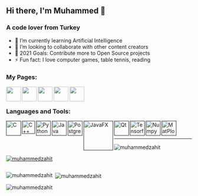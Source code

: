 ## Hi there, I'm Muhammed  👋

### A code lover from Turkey

- 🌱 I’m currently learning Artificial Intelligence
- 👯 I’m looking to collaborate with other content creators
- 🥅 2021 Goals: Contribute more to Open Source projects
- ⚡ Fun fact: I love computer games, table tennis, reading

### My Pages:

[<img align="left" alt="" width="40px" src=https://cdn-icons-png.flaticon.com/512/174/174857.png />][linkedin]
[<img align="left" alt="" width="40px" src="https://cdn3.iconfinder.com/data/icons/logos-and-brands-adobe/512/189_Kaggle-512.png" />][kaggle]
[<img align="left" alt="" width="40px" src="https://user-images.githubusercontent.com/36547915/97088991-45da5d00-1652-11eb-900f-80d106540f4f.png" />][leetcode]
[<img align="left" alt="" width="40px" src="https://cdn4.iconfinder.com/data/icons/social-media-2210/24/Medium-512.png" />][medium]
[<img align="left" alt="" width="40px" src="https://1.bp.blogspot.com/-ULT9oDhqr24/XJYCrttOEpI/AAAAAAAAJYE/inXHXlzblBI3SbcGpiUj4TMNj-E8uPlaQCK4BGAYYCw/s1600/logo%2Bhackerrank%2Bicon.png" />][hackerrank]<br />
<br />

### Languages and Tools:
[<img align="left" alt="C" width="40px" src="https://cdn.iconscout.com/icon/free/png-512/c-programming-569564.png" />]()
[<img align="left" alt="C++" width="35px" src="https://upload.wikimedia.org/wikipedia/commons/thumb/1/18/ISO_C%2B%2B_Logo.svg/1822px-ISO_C%2B%2B_Logo.svg.png" />]()
[<img align="left" alt="Python" width="40px" src="https://cdn.iconscout.com/icon/free/png-256/python-19-1175114.png" />]()
[<img align="left" alt="Java" width="40px" src="https://images.vexels.com/media/users/3/166401/isolated/lists/b82aa7ac3f736dd78570dd3fa3fa9e24-java-programming-language-icon.png" />]()
[<img align="left" alt="Postgresql" width="40px" src="https://cdn.iconscout.com/icon/free/png-256/postgresql-11-1175122.png" />]()
[<img align="left" alt="JavaFX" width="80px" src="https://wikiimg.tojsiabtv.com/wikipedia/en/c/cc/JavaFX_Logo.png" />]()
[<img align="left" alt="Qt" width="40px" src="https://cdn0.iconfinder.com/data/icons/flat-round-system/512/qt-512.png" />]()
[<img align="left" alt="Tensorflow" width="40px" src="https://upload.wikimedia.org/wikipedia/commons/thumb/2/2d/Tensorflow_logo.svg/1200px-Tensorflow_logo.svg.png" />]()
[<img align="left" alt="Numpy" width="40px" src="https://cdn.worldvectorlogo.com/logos/numpy.svg" />]()
[<img align="left" alt="MatPlotlib" width="40px" src="https://upload.wikimedia.org/wikipedia/commons/thumb/8/84/Matplotlib_icon.svg/1024px-Matplotlib_icon.svg.png" />]() <br/>
<br/>


---

<p align="left"> <img src="https://komarev.com/ghpvc/?username=muhammedzahit&label=Profile%20views&color=0e75b6&style=flat" alt="muhammedzahit" /> </p>

<p align="left"> <a href="https://github.com/ryo-ma/github-profile-trophy"><img src="https://github-profile-trophy.vercel.app/?username=muhammedzahit" alt="muhammedzahit" /></a> </p>

<p align="left"> <a href="https://twitter.com/" target="blank"><img src="https://img.shields.io/twitter/follow/?logo=twitter&style=for-the-badge" alt="" /></a> </p>

<p><img align="left" src="https://github-readme-stats.vercel.app/api/top-langs?username=muhammedzahit&show_icons=true&locale=en&layout=compact" alt="muhammedzahit" /></p>

<p>&nbsp;<img align="center" src="https://github-readme-stats.vercel.app/api?username=muhammedzahit&show_icons=true&locale=en" alt="muhammedzahit" /></p>

<p><img align="center" src="https://github-readme-streak-stats.herokuapp.com/?user=muhammedzahit&" alt="muhammedzahit" /></p>

[linkedin]: https://www.linkedin.com/in/muhammed-zahid-ayd%C4%B1n-14620319a/
[kaggle]: https://www.kaggle.com/muhammetzahitaydn
[leetcode]: https://leetcode.com/muhammetzahitaydin/
[medium]: https://medium.com/@muhammetzahitaydin
[hackerrank]: https://www.hackerrank.com/muhammetzahitay1
